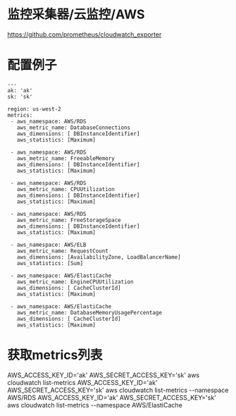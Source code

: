 # 监控采集器/云监控/AWS

https://github.com/prometheus/cloudwatch_exporter

# 配置例子
```
---
ak: 'ak'
sk: 'sk'

region: us-west-2
metrics:
 - aws_namespace: AWS/RDS
   aws_metric_name: DatabaseConnections
   aws_dimensions: [ DBInstanceIdentifier]
   aws_statistics: [Maximum]

 - aws_namespace: AWS/RDS
   aws_metric_name: FreeableMemory
   aws_dimensions: [ DBInstanceIdentifier]
   aws_statistics: [Maximum]

 - aws_namespace: AWS/RDS
   aws_metric_name: CPUUtilization
   aws_dimensions: [ DBInstanceIdentifier]
   aws_statistics: [Maximum]

 - aws_namespace: AWS/RDS
   aws_metric_name: FreeStorageSpace
   aws_dimensions: [ DBInstanceIdentifier]
   aws_statistics: [Maximum]

 - aws_namespace: AWS/ELB
   aws_metric_name: RequestCount
   aws_dimensions: [AvailabilityZone, LoadBalancerName]
   aws_statistics: [Sum]

 - aws_namespace: AWS/ElastiCache
   aws_metric_name: EngineCPUUtilization
   aws_dimensions: [ CacheClusterId]
   aws_statistics: [Maximum]

 - aws_namespace: AWS/ElastiCache
   aws_metric_name: DatabaseMemoryUsagePercentage
   aws_dimensions: [ CacheClusterId]
   aws_statistics: [Maximum]

```
# 获取metrics列表
AWS_ACCESS_KEY_ID='ak' AWS_SECRET_ACCESS_KEY='sk' aws cloudwatch list-metrics
AWS_ACCESS_KEY_ID='ak' AWS_SECRET_ACCESS_KEY='sk' aws cloudwatch list-metrics --namespace AWS/RDS
AWS_ACCESS_KEY_ID='ak' AWS_SECRET_ACCESS_KEY='sk' aws cloudwatch list-metrics --namespace AWS/ElastiCache
